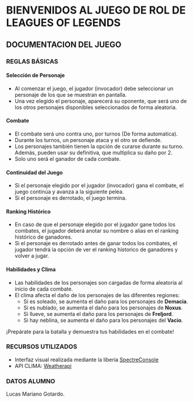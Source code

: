 # BIENVENIDOS AL JUEGO DE ROL DE LEAGUES OF LEGENDS

## DOCUMENTACION DEL JUEGO

### REGLAS BÁSICAS

#### Selección de Personaje
- Al comenzar el juego, el jugador (invocador) debe seleccionar un personaje de los que se muestran en pantalla.
- Una vez elegido el personaje, aparecerá su oponente, que será uno de los otros personajes disponibles seleccionados de forma aleatoria.

#### Combate
- El combate será uno contra uno, por turnos (De forma automatica).
- Durante los turnos, un personaje ataca y el otro se defiende.
- Los personajes también tienen la opción de curarse durante su turno. Además, pueden usar su definitiva, que multiplica su daño por 2.
- Solo uno será el ganador de cada combate.

#### Continuidad del Juego
- Si el personaje elegido por el jugador (invocador) gana el combate, el juego continúa y avanza a la siguiente pelea.
- Si el personaje es derrotado, el juego termina.

#### Ranking Histórico
- En caso de que el personaje elegido por el jugador gane todos los combates, el jugador deberá anotar su nombre o alias en el ranking histórico de ganadores.
- Si el personaje es derrotado antes de ganar todos los combates, el jugador tendrá la opción de ver el ranking historico de ganadores y volver a jugar.

#### Habilidades y Clima
- Las habilidades de los personajes son cargadas de forma aleatoria al inicio de cada combate.
- El clima afecta el daño de los personajes de las diferentes regiones:
  - Si es soleado, se aumenta el daño para los personajes de **Demacia**.
  - Si es nublado, se aumenta el daño para los personajes de **Noxus**.
  - Si llueve, se aumenta el daño para los personajes de **Freljord**.
  - Si hay neblina, se aumenta el daño para los personajes del **Vacio**.

¡Prepárate para la batalla y demuestra tus habilidades en el combate!

### RECURSOS UTILIZADOS
* Interfaz visual realizada mediante la liberia [SpectreConsole](https://spectreconsole.net/widgets/barchart)
* API CLIMA: [Weatherapi](https://api.weatherapi.com/) 

### DATOS ALUMNO
Lucas Mariano Gotardo.

